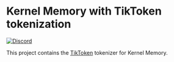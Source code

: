 # Kernel Memory with TikToken tokenization

[![Discord](https://img.shields.io/discord/1063152441819942922?label=Discord&logo=discord&logoColor=white&color=d82679)](https://aka.ms/KMdiscord)

This project contains
the [TikToken](https://github.com/openai/tiktoken)
tokenizer for Kernel Memory.